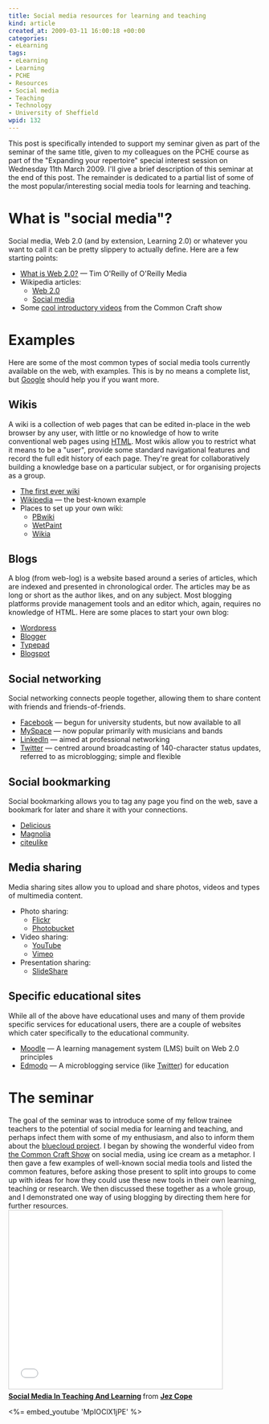 ```yaml
--- 
title: Social media resources for learning and teaching
kind: article
created_at: 2009-03-11 16:00:18 +00:00
categories: 
- eLearning
tags: 
- eLearning
- Learning
- PCHE
- Resources
- Social media
- Teaching
- Technology
- University of Sheffield
wpid: 132
---
```

This post is specifically intended to support my seminar given as part of the seminar of the same title, given to my colleagues on the PCHE course as part of the "Expanding your repertoire" special interest session on Wednesday 11th March 2009. I'll give a brief description of this seminar at the end of this post. The remainder is dedicated to a partial list of some of the most popular/interesting social media tools for learning and teaching.

<!--more-->
<h1>What is "social media"?</h1>
Social media, Web 2.0 (and by extension, Learning 2.0) or whatever you want to call it can be pretty slippery to actually define. Here are a few starting points:
<ul>
	<li><a href="http://www.oreillynet.com/pub/a/oreilly/tim/news/2005/09/30/what-is-web-20.html">What is Web 2.0?</a> — Tim O'Reilly of O'Reilly Media</li>
	<li>Wikipedia articles:
<ul>
	<li><a href="http://en.wikipedia.org/wiki/Web_2.0">Web 2.0</a></li>
	<li><a href="http://en.wikipedia.org/wiki/Social_media">Social media</a></li>
</ul>
</li>
	<li>Some <a href="http://www.commoncraft.com/show">cool introductory videos</a> from the Common Craft show</li>
</ul>
<h1>Examples</h1>
Here are some of the most common types of social media tools currently available on the web, with examples. This is by no means a complete list, but <a href="http://www.google.com/">Google</a> should help you if you want more.
<h2>Wikis</h2>
A wiki is a collection of web pages that can be edited in-place in the web browser by any user, with little or no knowledge of how to write conventional web pages using <a href="http://en.wikipedia.org/wiki/HTML">HTML</a>. Most wikis allow you to restrict what it means to be a "user", provide some standard navigational features and record the full edit history of each page. They're great for collaboratively building a knowledge base on a particular subject, or for organising projects as a group.
<ul>
	<li><a href="http://c2.com/cgi/wiki">The first ever wiki</a></li>
	<li><a href="http://en.wikipedia.org/">Wikipedia</a> — the best-known example</li>
	<li>Places to set up your own wiki:
<ul>
	<li><a href="http://www.pbwiki.com/">PBwiki</a></li>
	<li><a href="http://www.wetpaint.com/">WetPaint</a></li>
	<li><a href="http://www.wikia.com/">Wikia</a></li>
</ul>
</li>
</ul>
<h2>Blogs</h2>
A blog (from web-log) is a website based around a series of articles, which are indexed and presented in chronological order. The articles may be as long or short as the author likes, and on any subject. Most blogging platforms provide management tools and an editor which, again, requires no knowledge of HTML. Here are some places to start your own blog:
<ul>
	<li><a href="http://www.wordpress.com/">Wordpress</a></li>
	<li><a href="http://www.blogger.com/">Blogger</a></li>
	<li><a href="http://www.typepad.com/">Typepad</a></li>
	<li><a href="http://www.blogspot.com/">Blogspot</a></li>
</ul>
<h2>Social networking</h2>
Social networking connects people together, allowing them to share content with friends and friends-of-friends.
<ul>
	<li><a href="http://www.facebook.com/">Facebook</a> — begun for university students, but now available to all</li>
	<li><a href="http://www.myspace.com/">MySpace</a> — now popular primarily with musicians and bands</li>
	<li><a href="http://www.linkedin.com/">LinkedIn</a> — aimed at professional networking</li>
	<li><a href="http://twitter.com/">Twitter</a> — centred around broadcasting of 140-character status updates, referred to as microblogging; simple and flexible</li>
</ul>
<h2>Social bookmarking</h2>
Social bookmarking allows you to tag any page you find on the web, save a bookmark for later and share it with your connections.
<ul>
	<li><a href="http://www.delicious.com/">Delicious</a></li>
	<li><a href="http;//ma.gnolia.com/">Magnolia</a></li>
	<li><a href="http://citeulike.com/">citeulike</a></li>
</ul>
<h2>Media sharing</h2>
Media sharing sites allow you to upload and share photos, videos and types of multimedia content.
<ul>
	<li>Photo sharing:
<ul>
	<li><a href="http://flickr.com/">Flickr</a></li>
	<li><a href="http://photobucket.com/">Photobucket</a></li>
</ul>
</li>
	<li>Video sharing:
<ul>
	<li><a href="http://youtube.com/">YouTube</a></li>
	<li><a href="http://www.vimeo.com/">Vimeo</a></li>
</ul>
</li>
	<li>Presentation sharing:
<ul>
	<li><a href="http://www.slideshare.net/">SlideShare</a></li>
</ul>
</li>
</ul>
<h2>Specific educational sites</h2>
While all of the above have educational uses and many of them provide specific services for educational users, there are a couple of websites which cater specifically to the educational community.
<ul>
	<li><a href="http://moodle.org/">Moodle</a> — A learning management system (LMS) built on Web 2.0 principles</li>
	<li><a href="http://www.edmodo.com/">Edmodo</a> — A microblogging service (like <a href="http://twitter.com/">Twitter</a>) for education</li>
</ul>
<h1>The seminar</h1>
The goal of the seminar was to introduce some of my fellow trainee teachers to the potential of social media for learning and teaching, and perhaps infect them with some of my enthusiasm, and also to inform them about the <a href="http://snipr.com/bluecloud">bluecloud project</a>. I began by showing the wonderful video from <a href="http://www.commoncraft.com/show">the Common Craft Show</a> on social media, using ice cream as a metaphor. I then gave a few examples of well-known social media tools and listed the common features, before asking those present to split into groups to come up with ideas for how they could use these new tools in their own learning, teaching or research. We then discussed these together as a whole group, and I demonstrated one way of using blogging by directing them here for further resources.

<div class="video-container"><iframe src="//www.slideshare.net/slideshow/embed_code/key/40vegaZNIXqbo3" width="425" height="355" frameborder="0" marginwidth="0" marginheight="0" scrolling="no" style="border:1px solid #CCC; border-width:1px; margin-bottom:5px; max-width: 100%;" allowfullscreen> </iframe> <div style="margin-bottom:5px"> <strong> <a href="//www.slideshare.net/jezcope/social-media-in-teaching-and-learning" title="Social Media In Teaching And Learning" target="_blank">Social Media In Teaching And Learning</a> </strong> from <strong><a href="//www.slideshare.net/jezcope" target="_blank">Jez Cope</a></strong> </div></div>

<%= embed_youtube 'MpIOClX1jPE' %>
